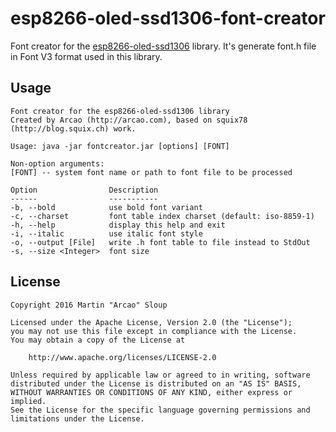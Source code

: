 # esp8266-oled-ssd1306-font-creator
Font creator for the [esp8266-oled-ssd1306](https://github.com/squix78/esp8266-oled-ssd1306) library. It's generate font.h file in Font V3 format used in this library.

## Usage
```
Font creator for the esp8266-oled-ssd1306 library
Created by Arcao (http://arcao.com), based on squix78 (http://blog.squix.ch) work.

Usage: java -jar fontcreator.jar [options] [FONT]

Non-option arguments:
[FONT] -- system font name or path to font file to be processed

Option                Description
------                -----------
-b, --bold            use bold font variant
-c, --charset         font table index charset (default: iso-8859-1)
-h, --help            display this help and exit
-i, --italic          use italic font style
-o, --output [File]   write .h font table to file instead to StdOut
-s, --size <Integer>  font size
```

## License
```
Copyright 2016 Martin "Arcao" Sloup

Licensed under the Apache License, Version 2.0 (the "License");
you may not use this file except in compliance with the License.
You may obtain a copy of the License at

    http://www.apache.org/licenses/LICENSE-2.0

Unless required by applicable law or agreed to in writing, software
distributed under the License is distributed on an "AS IS" BASIS,
WITHOUT WARRANTIES OR CONDITIONS OF ANY KIND, either express or implied.
See the License for the specific language governing permissions and
limitations under the License.
```
